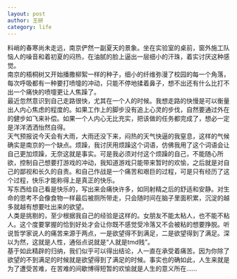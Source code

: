 ```yaml
---
layout: post
author: 王研
category: life
---
```

料峭的春寒尚未走远，南京俨然一副夏天的景象。坐在实验室的桌前，窗外施工队恼人的噪音和着初夏的闷热，在油腻的脸上逼出一层细小的汗珠，着实讨厌这种感觉。  
南京的梧桐树又开始播撒柳絮一样的种子，细小的纤维弥漫了校园的每一个角落，每次呼吸都有一种要打喷嚏的冲动，只能不停地揉着鼻子，想不出还有什么比打不出一个痛快的喷嚏更让人焦躁了。  
最近忽然意识到自己走路很快，尤其在一个人的时候。我想走路的快慢是可以衡量出人内心焦虑的程度的。如果工作上的脚步没有追上心灵的步伐，自然要通过外在的健步如飞来补偿。如果一个人内心无比充实，把该做的任务都完成了，想必一定是洋洋洒洒怡然自得。  
天气预报说今天会有大雨，大雨还没下来，闷热的天气快逼的我窒息，这样的气候确实是南京的一个缺点。烦躁，我讨厌用烦躁这个词语，仿佛我用了这个词语会让自己更加烦躁，无奈这就是事实。可是我必须对付这个烦躁的自己，不能随心所欲，控制自己想要打游戏的冲动，我知道游戏只能带来暂时的欢愉，之后就是对自己的鄙视和长久的自责。和自己作战是一个痛苦和艰巨的过程，可是只有经历了这个过程，快乐才能称得上是真正的快乐。  
写东西给自己看是快乐的，写出来会痛快许多，如同射精之后的舒适和安静。对生命的思考不会像食物一样最后被厕所带走，只会随时间在脑子里面积累，沉淀的越多就越有想要吐出来的欲望。  
人类是挑剔的，至少根据我自己的经验是这样的。女朋友不能太粘人，也不能不粘人。这个度要掌握的恰到好处才会让你既不感觉受冷落又不会被粘的想要挣脱。听说哲学家说人的痛苦来源于两点，一是欲望得不到满足，二是欲望得到了满足。深以为然，这就是人性，通俗点说就是“人就是tmd贱”。  
基于如此精辟的归纳，我们似乎可以得出结论，人一直在承受着痛苦。因为你除了欲望的不到满足的时候就是欲望得到了满足的时候。事实也的确如此，人生来就是为了遭受苦难，在苦难的间歇博得短暂的欢愉就是人生的意义所在……